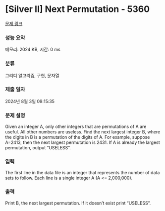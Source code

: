 # [Silver II] Next Permutation - 5360 

[문제 링크](https://www.acmicpc.net/problem/5360) 

### 성능 요약

메모리: 2024 KB, 시간: 0 ms

### 분류

그리디 알고리즘, 구현, 문자열

### 제출 일자

2024년 8월 3일 09:15:35

### 문제 설명

<p>Given an integer A, only other integers that are permutations of A are useful. All other numbers are useless. Find the next largest integer B, where the digits in B is a permutation of the digits of A. For example, suppose A=2413, then the next largest permutation is 2431. If A is already the largest permutation, output “USELESS”.</p>

### 입력 

 <p>The first line in the data file is an integer that represents the number of data sets to follow. Each line is a single integer A (A <= 2,000,000).</p>

### 출력 

 <p>Print B, the next largest permutation. If it doesn’t exist print “USELESS”.</p>

